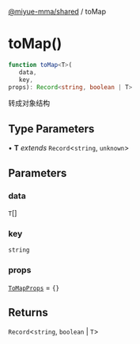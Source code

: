 [@miyue-mma/shared](../index.md) / toMap

# toMap()

```ts
function toMap<T>(
   data, 
   key, 
props): Record<string, boolean | T>
```

转成对象结构

## Type Parameters

• **T** *extends* `Record`\<`string`, `unknown`\>

## Parameters

### data

`T`[]

### key

`string`

### props

[`ToMapProps`](../interfaces/ToMapProps.md) = `{}`

## Returns

`Record`\<`string`, `boolean` \| `T`\>
